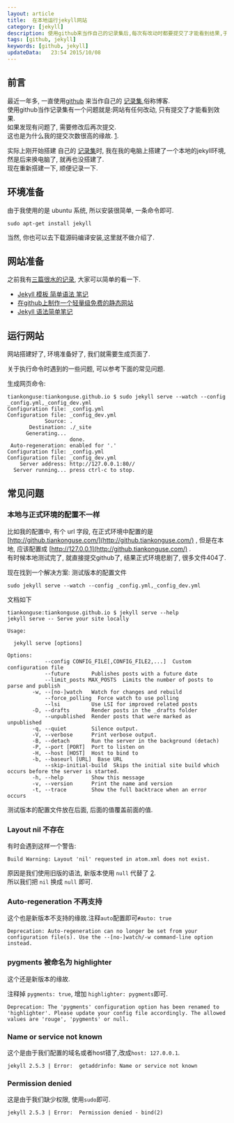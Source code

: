 ```yaml
---  
layout: article
title:  在本地运行jekyll网站
category: [jekyll]
description: 使用github来当作自己的记录集后,每次有改动时都要提交了才能看到结果,于是尝试在本地搭建一个jekyll环境.    
tags: [github, jekyll]
keywords: [github, jekyll]
updateData:   23:54 2015/10/08
---
```


## 前言

最近一年多, 一直使用[github](https://github.com/tiankonguse/tiankonguse.github.io) 来当作自己的 [记录集](http://github.tiankonguse.com/),俗称博客.  
使用github当作记录集有一个问题就是:网站有任何改动, 只有提交了才能看到效果.  
如果发现有问题了, 需要修改后再次提交.  
这也是为什么我的提交次数很高的缘故. [1](https://github.com/tiankonguse/tiankonguse.github.io/commits/master).  


实际上刚开始搭建 自己的 [记录集](http://github.tiankonguse.com/)时, 我在我的电脑上搭建了一个本地的jekyll环境, 然是后来换电脑了, 就再也没搭建了.  
现在重新搭建一下, 顺便记录一下.  


## 环境准备

由于我使用的是 ubuntu 系统, 所以安装很简单, 一条命令即可.  

```
sudo apt-get install jekyll
```

当然, 你也可以去下载源码编译安装,这里就不做介绍了.  



## 网站准备

之前我有[三篇很水的记录](https://www.google.com/search?&q=site%3Atiankonguse.com+jekyll), 大家可以简单的看一下.  

* [Jekyll 模板 简单语法 笔记](http://github.tiankonguse.com/blog/2014/09/26/jekyll-base-record/)  
* [在github上制作一个轻量级免费的静态网站](http://github.tiankonguse.com/blog/2014/07/10/make-github-website/)  
* [Jekyll 语法简单笔记](http://github.tiankonguse.com/blog/2014/11/10/jekyll-study/)  



## 运行网站

网站搭建好了, 环境准备好了, 我们就需要生成页面了.  

关于执行命令时遇到的一些问题, 可以参考下面的常见问题.  


生成网页命令:  

```
tiankonguse:tiankonguse.github.io $ sudo jekyll serve --watch --config _config.yml,_config_dev.yml
Configuration file: _config.yml
Configuration file: _config_dev.yml
            Source: .
       Destination: ./_site
      Generating... 
                    done.
 Auto-regeneration: enabled for '.'
Configuration file: _config.yml
Configuration file: _config_dev.yml
    Server address: http://127.0.0.1:80//
  Server running... press ctrl-c to stop.
```





## 常见问题


### 本地与正式环境的配置不一样

比如我的配置中, 有个 url 字段, 在正式环境中配置的是 [http://github.tiankonguse.com/](http://github.tiankonguse.com/) , 但是在本地, 应该配置成 [http://127.0.0.1](http://github.tiankonguse.com/) .  
有时候本地测试完了, 就直接提交github了, 结果正式环境悲剧了, 很多文件404了.  

现在找到一个解决方案: 测试版本的配置文件

```
sudo jekyll serve --watch --config _config.yml,_config_dev.yml
```

文档如下  

```
tiankonguse:tiankonguse.github.io $ jekyll serve --help
jekyll serve -- Serve your site locally

Usage:

  jekyll serve [options]

Options:
            --config CONFIG_FILE[,CONFIG_FILE2,...]  Custom configuration file
            --future       Publishes posts with a future date
            --limit_posts MAX_POSTS  Limits the number of posts to parse and publish
        -w, --[no-]watch   Watch for changes and rebuild
            --force_polling  Force watch to use polling
            --lsi          Use LSI for improved related posts
        -D, --drafts       Render posts in the _drafts folder
            --unpublished  Render posts that were marked as unpublished
        -q, --quiet        Silence output.
        -V, --verbose      Print verbose output.
        -B, --detach       Run the server in the background (detach)
        -P, --port [PORT]  Port to listen on
        -H, --host [HOST]  Host to bind to
        -b, --baseurl [URL]  Base URL
            --skip-initial-build  Skips the initial site build which occurs before the server is started.
        -h, --help         Show this message
        -v, --version      Print the name and version
        -t, --trace        Show the full backtrace when an error occurs
```

测试版本的配置文件放在后面, 后面的值覆盖前面的值.  


### Layout nil 不存在

有时会遇到这样一个警告:   

```
Build Warning: Layout 'nil' requested in atom.xml does not exist.
```
  

原因是我们使用旧版的语法, 新版本使用 `null` 代替了 [2](https://github.com/jekyll/jekyll/issues/2712).  
所以我们把 `nil` 换成 `null` 即可.  


### Auto-regeneration 不再支持

这个也是新版本不支持的缘故.注释`auto`配置即可`#auto: true`   

```
Deprecation: Auto-regeneration can no longer be set from your configuration file(s). Use the --[no-]watch/-w command-line option instead.

```

### pygments 被命名为 highlighter

这个还是新版本的缘故.  

注释掉 `pygments: true`, 增加 `highlighter: pygments`即可.  

```
Deprecation: The 'pygments' configuration option has been renamed to 'highlighter'. Please update your config file accordingly. The allowed values are 'rouge', 'pygments' or null.
```

### Name or service not known


这个是由于我们配置的域名或者host错了,改成`host: 127.0.0.1`.  


```
jekyll 2.5.3 | Error:  getaddrinfo: Name or service not known
```


### Permission denied

这是由于我们缺少权限, 使用`sudo`即可.  


```
jekyll 2.5.3 | Error:  Permission denied - bind(2)
```


